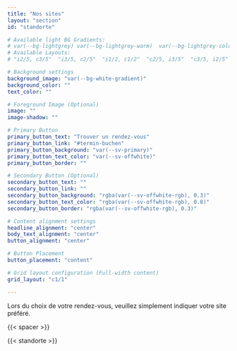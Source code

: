 ```yaml
---
title: "Nos sites"
layout: "section"
id: "standorte"

# Available light BG Gradients: 
# var(--bg-lightgrey) var(--bg-lightgrey-warm)  var(--bg-lightgrey-cold)  var(--bg-white-gradient)   var(--bg-warm-dark-gradient)
# Available Layouts: 
# "i2/5, c3/5"  "i3/5, c2/5"  "i1/2, c1/2"  "c2/5, i3/5"  "c3/5, i2/5"  "c1/2, i1/2"  "c1/1"

# Background settings
background_image: "var(--bg-white-gradient)"
background_color: ""
text_color: ""

# Foreground Image (Optional)
image: ""
image-shadow: ""

# Primary Button
primary_button_text: "Trouver un rendez-vous"
primary_button_link: "#termin-buchen"
primary_button_background: "var(--sv-primary)"
primary_button_text_color: "var(--sv-offwhite)"
primary_button_border: ""

# Secondary Button (Optional)
secondary_button_text: ""
secondary_button_link: ""
secondary_button_background: "rgba(var(--sv-offwhite-rgb), 0.3)"
secondary_button_text_color: "rgba(var(--sv-offwhite-rgb), 0.8)"
secondary_button_border: "rgba(var(--sv-offwhite-rgb), 0.3)"

# Content alignment settings
headline_alignment: "center"
body_text_alignment: "center"
button_alignment: "center"

# Button Placement
button_placement: "content"

# Grid layout configuration (Full-width content)
grid_layout: "c1/1"

---
```


Lors du choix de votre rendez-vous, veuillez simplement indiquer votre site préféré.

{{< spacer >}}

{{< standorte >}}
